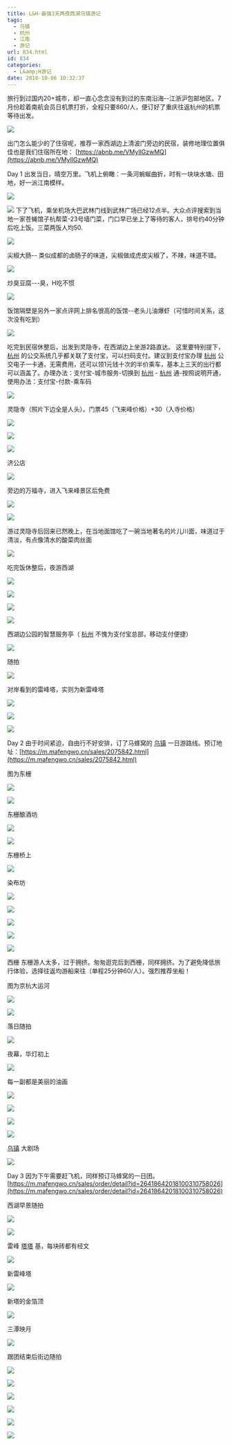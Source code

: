 ```yaml
---
title: L&H-最强3天两夜西湖乌镇游记
tags:
  - 乌镇
  - 杭州
  - 江南
  - 游记
url: 834.html
id: 834
categories:
  - L&amp;H游记
date: 2018-10-06 10:32:37
---
```


旅行到过国内20+城市，却一直心念念没有到过的东南沿海--江浙沪包邮地区。7月份趁着南航会员日机票打折，全程只要860/人，便订好了重庆往返杭州的机票等待出发。

[![](https://n3-q.mafengwo.net/s12/M00/EF/6A/wKgED1u4DBGACCdOAABKmbJgous39.jpeg?imageView2%2F2%2Fw%2F680%2Fq%2F90%7CimageMogr2%2Fstrip%2Fquality%2F90)](http://www.mafengwo.cn/photo/10156/scenery_10795686/383251107.html)

出门怎么能少的了住宿呢，推荐一家西湖边上清波门旁边的民宿，装修地理位置俱佳也是我们住宿所在地： [https://abnb.me/VMyIlGzwMQ](https://abnb.me/VMyIlGzwMQ)

Day 1 出发当日，晴空万里。飞机上俯瞰：一条河蜿蜒曲折，时有一块块水塘、田地，好一派江南模样。

[![](https://n2-q.mafengwo.net/s12/M00/87/BC/wKgED1u3B9WAG98fABH-aOrhzi080.jpeg?imageView2%2F2%2Fw%2F680%2Fq%2F90%7CimageMogr2%2Fstrip%2Fquality%2F90)](http://www.mafengwo.cn/photo/10156/scenery_10795686/382904304.html)

[![](https://p2-q.mafengwo.net/s12/M00/3B/1A/wKgED1u1T8iAXjEzABmeQrbbl5471.jpeg?imageView2%2F2%2Fw%2F680%2Fq%2F90%7CimageMogr2%2Fstrip%2Fquality%2F90)](http://www.mafengwo.cn/photo/10156/scenery_10795686/382904330.html) 下了飞机，乘坐机场大巴武林门线到武林广场已经12点半。大众点评搜索到当地一家苍蝇馆子杭帮菜-23号墙门菜，门口早已坐上了等待的客人，排号约40分钟后吃上饭。三菜两饭人均50.

[![](https://b1-q.mafengwo.net/s12/M00/87/D3/wKgED1u3B-OAZKA2AB3RW9JwJ1863.jpeg?imageView2%2F2%2Fw%2F680%2Fq%2F90%7CimageMogr2%2Fstrip%2Fquality%2F90)](http://www.mafengwo.cn/photo/10156/scenery_10795686/382904412.html)

尖椒大肠\-\- 类似成都的卤肠子的味道，尖椒做成虎皮尖椒了，不辣，味道不错。

[![](https://p3-q.mafengwo.net/s12/M00/87/CD/wKgED1u3B96AX3x7AB5v9Ai1CRA36.jpeg?imageView2%2F2%2Fw%2F680%2Fq%2F90%7CimageMogr2%2Fstrip%2Fquality%2F90)](http://www.mafengwo.cn/photo/10156/scenery_10795686/382904385.html)

炒臭豆腐---臭，H吃不惯

[![](https://b3-q.mafengwo.net/s12/M00/87/CF/wKgED1u3B-CAdDAeAAqFLD7ilxw85.jpeg?imageView2%2F2%2Fw%2F680%2Fq%2F90%7CimageMogr2%2Fstrip%2Fquality%2F90)](http://www.mafengwo.cn/photo/10156/scenery_10795686/382904397.html)

饭馆隔壁是另外一家点评网上排名很高的饭馆--老头儿油爆虾（可惜时间关系，这次没有吃到）

[![](https://p3-q.mafengwo.net/s12/M00/87/D7/wKgED1u3B-aAYayZABun7zBo0wQ23.jpeg?imageView2%2F2%2Fw%2F680%2Fq%2F90%7CimageMogr2%2Fstrip%2Fquality%2F90)](http://www.mafengwo.cn/photo/10156/scenery_10795686/382904434.html)

吃完到民宿休整后，出发到灵隐寺，在西湖边上坐游2路直达。 这里要特别提下， [杭州](http://www.mafengwo.cn/travel-scenic-spot/mafengwo/10156.html) 的公交系统几乎都关联了支付宝，可以扫码支付。建议到支付宝办理 [杭州](http://www.mafengwo.cn/travel-scenic-spot/mafengwo/10156.html) 公交电子一卡通，无需费用，还可以领1元钱十次的半价乘车，基本上三天的出行都可以涵盖了。办理办法：支付宝-城市服务-切换到 [杭州](http://www.mafengwo.cn/travel-scenic-spot/mafengwo/10156.html) \- [杭州](http://www.mafengwo.cn/travel-scenic-spot/mafengwo/10156.html) 通-按照说明开通，使用办法：支付宝-付款-乘车码

[![](https://p3-q.mafengwo.net/s12/M00/FD/E1/wKgED1u4Fh-AHlAdAAJ0e2-kvfI88.jpeg?imageView2%2F2%2Fw%2F680%2Fq%2F90%7CimageMogr2%2Fstrip%2Fquality%2F90)](http://www.mafengwo.cn/photo/10156/scenery_10795686/383265433.html)

灵隐寺（照片下边全是人头）。门票45（飞来峰价格）+30（入寺价格）

[![](https://p1-q.mafengwo.net/s12/M00/87/D9/wKgED1u3B-eAdAEnAA3QD21tAtA17.jpeg?imageView2%2F2%2Fw%2F680%2Fq%2F90%7CimageMogr2%2Fstrip%2Fquality%2F90)](http://www.mafengwo.cn/photo/10156/scenery_10795686/382904442.html)

[![](https://p3-q.mafengwo.net/s12/M00/87/DB/wKgED1u3B-mADMPyAA2kF_K6TPU45.jpeg?imageView2%2F2%2Fw%2F680%2Fq%2F90%7CimageMogr2%2Fstrip%2Fquality%2F90)](http://www.mafengwo.cn/photo/10156/scenery_10795686/382904453.html)

[![](https://b2-q.mafengwo.net/s12/M00/87/DD/wKgED1u3B-uASN2YAA5NLYVCntQ89.jpeg?imageView2%2F2%2Fw%2F680%2Fq%2F90%7CimageMogr2%2Fstrip%2Fquality%2F90)](http://www.mafengwo.cn/photo/10156/scenery_10795686/382904466.html)

济公店

[![](https://b1-q.mafengwo.net/s12/M00/87/E4/wKgED1u3B_CALDsXABQSw_XSnTY51.jpeg?imageView2%2F2%2Fw%2F680%2Fq%2F90%7CimageMogr2%2Fstrip%2Fquality%2F90)](http://www.mafengwo.cn/photo/10156/scenery_10795686/382904503.html)

旁边的万福寺，进入飞来峰景区后免费

[![](https://p2-q.mafengwo.net/s12/M00/87/E8/wKgED1u3B_KACrVMAAtuWTCWQ0s13.jpeg?imageView2%2F2%2Fw%2F680%2Fq%2F90%7CimageMogr2%2Fstrip%2Fquality%2F90)](http://www.mafengwo.cn/photo/10156/scenery_10795686/382904520.html)

[![](https://n3-q.mafengwo.net/s12/M00/87/EE/wKgED1u3B_SAD-IZAB1OfvZxd3Y08.jpeg?imageView2%2F2%2Fw%2F680%2Fq%2F90%7CimageMogr2%2Fstrip%2Fquality%2F90)](http://www.mafengwo.cn/photo/10156/scenery_10795686/382904538.html)

游过灵隐寺后回来已然晚上，在当地面馆吃了一碗当地著名的片儿川面，味道过于清淡，有点像清水的酸菜肉丝面

[![](https://b4-q.mafengwo.net/s12/M00/8C/48/wKgED1u3CjqARzgJABxGCQtRmnE26.jpeg?imageView2%2F2%2Fw%2F680%2Fq%2F90%7CimageMogr2%2Fstrip%2Fquality%2F90)](http://www.mafengwo.cn/photo/10156/scenery_10795686/382908762.html)

吃完饭休整后，夜游西湖

[![](https://n1-q.mafengwo.net/s12/M00/89/C6/wKgED1u3CNeAfzqmAAv06YAANJI54.jpeg?imageView2%2F2%2Fw%2F680%2Fq%2F90%7CimageMogr2%2Fstrip%2Fquality%2F90)](http://www.mafengwo.cn/photo/10156/scenery_10795686/382906344.html)

[![](https://b2-q.mafengwo.net/s12/M00/89/CC/wKgED1u3CNyAZ6OrAApg-Ml8uZg12.jpeg?imageView2%2F2%2Fw%2F680%2Fq%2F90%7CimageMogr2%2Fstrip%2Fquality%2F90)](http://www.mafengwo.cn/photo/10156/scenery_10795686/382906365.html)

[![](https://n1-q.mafengwo.net/s12/M00/89/DE/wKgED1u3COiAXp8xABhoN65wtEo48.jpeg?imageView2%2F2%2Fw%2F680%2Fq%2F90%7CimageMogr2%2Fstrip%2Fquality%2F90)](http://www.mafengwo.cn/photo/10156/scenery_10795686/382906417.html)

[![](https://b3-q.mafengwo.net/s12/M00/89/EC/wKgED1u3CPCADxwVABsngC1mqIE54.jpeg?imageView2%2F2%2Fw%2F680%2Fq%2F90%7CimageMogr2%2Fstrip%2Fquality%2F90)](http://www.mafengwo.cn/photo/10156/scenery_10795686/382906463.html)

西湖边公园的智慧服务亭（ [杭州](http://www.mafengwo.cn/travel-scenic-spot/mafengwo/10156.html) 不愧为支付宝总部，移动支付便捷）

[![](https://n3-q.mafengwo.net/s12/M00/89/F0/wKgED1u3CPWABw_HABvcgaq_H-E58.jpeg?imageView2%2F2%2Fw%2F680%2Fq%2F90%7CimageMogr2%2Fstrip%2Fquality%2F90)](http://www.mafengwo.cn/photo/10156/scenery_10795686/382906481.html)

随拍

[![](https://n3-q.mafengwo.net/s12/M00/89/F5/wKgED1u3CPmAPbWhABgxMcfcIU852.jpeg?imageView2%2F2%2Fw%2F680%2Fq%2F90%7CimageMogr2%2Fstrip%2Fquality%2F90)](http://www.mafengwo.cn/photo/10156/scenery_10795686/382906503.html)

对岸看到的雷峰塔，实则为新雷峰塔

[![](https://b3-q.mafengwo.net/s12/M00/89/F8/wKgED1u3CPyAIAXcAAwvSSrvsoM36.jpeg?imageView2%2F2%2Fw%2F680%2Fq%2F90%7CimageMogr2%2Fstrip%2Fquality%2F90)](http://www.mafengwo.cn/photo/10156/scenery_10795686/382906521.html)

[![](https://b4-q.mafengwo.net/s12/M00/8A/02/wKgED1u3CQKASlZ-ABqC_Oi_KEM67.jpeg?imageView2%2F2%2Fw%2F680%2Fq%2F90%7CimageMogr2%2Fstrip%2Fquality%2F90)](http://www.mafengwo.cn/photo/10156/scenery_10795686/382906567.html)

[![](https://n1-q.mafengwo.net/s12/M00/8A/0E/wKgED1u3CQeAV7KrABjW-7-DsEk72.jpeg?imageView2%2F2%2Fw%2F680%2Fq%2F90%7CimageMogr2%2Fstrip%2Fquality%2F90)](http://www.mafengwo.cn/photo/10156/scenery_10795686/382906645.html)

Day 2 由于时间紧迫，自由行不好安排，订了马蜂窝的 [乌镇](http://www.mafengwo.cn/travel-scenic-spot/mafengwo/10434.html) 一日游路线。预订地址：[https://m.mafengwo.cn/sales/2075842.html](https://m.mafengwo.cn/sales/2075842.html)

图为东栅

[![](https://b3-q.mafengwo.net/s12/M00/7C/E3/wKgED1u3fqSASvICABbVXpbHQTg57.jpeg?imageView2%2F2%2Fw%2F680%2Fq%2F90%7CimageMogr2%2Fstrip%2Fquality%2F90)](http://www.mafengwo.cn/photo/10156/scenery_10795686/383151949.html)

[![](https://p1-q.mafengwo.net/s12/M00/7C/E9/wKgED1u3fqaAaYcrAA1c8MRbwz878.jpeg?imageView2%2F2%2Fw%2F680%2Fq%2F90%7CimageMogr2%2Fstrip%2Fquality%2F90)](http://www.mafengwo.cn/photo/10156/scenery_10795686/383151974.html)

东栅酿酒坊

[![](https://n3-q.mafengwo.net/s12/M00/7C/F2/wKgED1u3fqqAKJjsABzy231bG6E02.jpeg?imageView2%2F2%2Fw%2F680%2Fq%2F90%7CimageMogr2%2Fstrip%2Fquality%2F90)](http://www.mafengwo.cn/photo/10156/scenery_10795686/383152021.html)

[![](https://b2-q.mafengwo.net/s12/M00/7C/F8/wKgED1u3fqyAG8JOABG-03loDtY79.jpeg?imageView2%2F2%2Fw%2F680%2Fq%2F90%7CimageMogr2%2Fstrip%2Fquality%2F90)](http://www.mafengwo.cn/photo/10156/scenery_10795686/383152049.html)

东栅桥上

[![](https://n3-q.mafengwo.net/s12/M00/7C/FD/wKgED1u3fq6AKnbQAAoC2qtVpHE26.jpeg?imageView2%2F2%2Fw%2F680%2Fq%2F90%7CimageMogr2%2Fstrip%2Fquality%2F90)](http://www.mafengwo.cn/photo/10156/scenery_10795686/383152073.html)

染布坊

[![](https://b4-q.mafengwo.net/s12/M00/7D/04/wKgED1u3frKALv_fABrL07Us5lI74.jpeg?imageView2%2F2%2Fw%2F680%2Fq%2F90%7CimageMogr2%2Fstrip%2Fquality%2F90)](http://www.mafengwo.cn/photo/10156/scenery_10795686/383152107.html)

[![](https://b1-q.mafengwo.net/s12/M00/7D/0C/wKgED1u3fraALksbAB1A68aseuw46.jpeg?imageView2%2F2%2Fw%2F680%2Fq%2F90%7CimageMogr2%2Fstrip%2Fquality%2F90)](http://www.mafengwo.cn/photo/10156/scenery_10795686/383152145.html)

[![](https://p2-q.mafengwo.net/s12/M00/7D/13/wKgED1u3frmADjC_ABimNTezhd456.jpeg?imageView2%2F2%2Fw%2F680%2Fq%2F90%7CimageMogr2%2Fstrip%2Fquality%2F90)](http://www.mafengwo.cn/photo/10156/scenery_10795686/383152244.html)

[![](https://n3-q.mafengwo.net/s12/M00/7D/18/wKgED1u3frqAEsNVAAx2AXYdYHo23.jpeg?imageView2%2F2%2Fw%2F680%2Fq%2F90%7CimageMogr2%2Fstrip%2Fquality%2F90)](http://www.mafengwo.cn/photo/10156/scenery_10795686/383152263.html)

[![](https://p1-q.mafengwo.net/s12/M00/7D/25/wKgED1u3fr6AJJ3EABuOjzlUwbQ00.jpeg?imageView2%2F2%2Fw%2F680%2Fq%2F90%7CimageMogr2%2Fstrip%2Fquality%2F90)](http://www.mafengwo.cn/photo/10156/scenery_10795686/383152298.html)

西栅 东栅游人太多，过于拥挤。匆匆逛完后到西栅，同样拥挤。为了避免降低旅行体验，选择往返均游船来往（单程25分钟60/人）。强烈推荐坐船！

图为京杭大运河

[![](https://b4-q.mafengwo.net/s12/M00/7D/67/wKgED1u3ftiASueZABzuLXgLUII61.jpeg?imageView2%2F2%2Fw%2F680%2Fq%2F90%7CimageMogr2%2Fstrip%2Fquality%2F90)](http://www.mafengwo.cn/photo/10156/scenery_10795686/383152623.html)

[![](https://n3-q.mafengwo.net/s12/M00/7D/6D/wKgED1u3ftyACySzABkG3Z_5wFY11.jpeg?imageView2%2F2%2Fw%2F680%2Fq%2F90%7CimageMogr2%2Fstrip%2Fquality%2F90)](http://www.mafengwo.cn/photo/10156/scenery_10795686/383152647.html)

落日随拍

[![](https://p2-q.mafengwo.net/s12/M00/7D/83/wKgED1u3fuKAMhADABtHjrHclGE92.jpeg?imageView2%2F2%2Fw%2F680%2Fq%2F90%7CimageMogr2%2Fstrip%2Fquality%2F90)](http://www.mafengwo.cn/photo/10156/scenery_10795686/383152727.html)

夜幕，华灯初上

[![](https://p4-q.mafengwo.net/s12/M00/7D/88/wKgED1u3fuWAC_ArABLHXHG_HrQ06.jpeg?imageView2%2F2%2Fw%2F680%2Fq%2F90%7CimageMogr2%2Fstrip%2Fquality%2F90)](http://www.mafengwo.cn/photo/10156/scenery_10795686/383152758.html)

每一副都是美丽的油画

[![](https://n1-q.mafengwo.net/s12/M00/7D/92/wKgED1u3fuiAdI-rAB4rXPb1xfs85.jpeg?imageView2%2F2%2Fw%2F680%2Fq%2F90%7CimageMogr2%2Fstrip%2Fquality%2F90)](http://www.mafengwo.cn/photo/10156/scenery_10795686/383152804.html)

[![](https://p2-q.mafengwo.net/s12/M00/7D/9C/wKgED1u3fuyAf56LAB_QMarzT9w02.jpeg?imageView2%2F2%2Fw%2F680%2Fq%2F90%7CimageMogr2%2Fstrip%2Fquality%2F90)](http://www.mafengwo.cn/photo/10156/scenery_10795686/383152853.html)

[![](https://b3-q.mafengwo.net/s12/M00/7D/A2/wKgED1u3fu-AeFYkABSMvemjlaI18.jpeg?imageView2%2F2%2Fw%2F680%2Fq%2F90%7CimageMogr2%2Fstrip%2Fquality%2F90)](http://www.mafengwo.cn/photo/10156/scenery_10795686/383152890.html)

[![](https://n4-q.mafengwo.net/s12/M00/7D/AA/wKgED1u3fvKAeIzuABnysJdjgqA64.jpeg?imageView2%2F2%2Fw%2F680%2Fq%2F90%7CimageMogr2%2Fstrip%2Fquality%2F90)](http://www.mafengwo.cn/photo/10156/scenery_10795686/383152910.html)

[乌镇](http://www.mafengwo.cn/travel-scenic-spot/mafengwo/10434.html) 大剧场

[![](https://b4-q.mafengwo.net/s12/M00/7D/B3/wKgED1u3fvWARrvdABmJSTaxLWA59.jpeg?imageView2%2F2%2Fw%2F680%2Fq%2F90%7CimageMogr2%2Fstrip%2Fquality%2F90)](http://www.mafengwo.cn/photo/10156/scenery_10795686/383152937.html)

Day 3 因为下午需要赶飞机，同样预订马蜂窝的一日团。 [https://m.mafengwo.cn/sales/order/detail?id=26418642018100310758026](https://m.mafengwo.cn/sales/order/detail?id=26418642018100310758026)

西湖早景随拍

[![](https://p3-q.mafengwo.net/s12/M00/7D/C0/wKgED1u3fvyAI3GqABNVfo2s70w88.jpeg?imageView2%2F2%2Fw%2F680%2Fq%2F90%7CimageMogr2%2Fstrip%2Fquality%2F90)](http://www.mafengwo.cn/photo/10156/scenery_10795686/383152992.html)

[![](https://n4-q.mafengwo.net/s12/M00/7D/CA/wKgED1u3fwCAK5rZAB9avxzxXFA50.jpeg?imageView2%2F2%2Fw%2F680%2Fq%2F90%7CimageMogr2%2Fstrip%2Fquality%2F90)](http://www.mafengwo.cn/photo/10156/scenery_10795686/383153010.html)

雷峰 [塔塔](http://www.mafengwo.cn/travel-scenic-spot/mafengwo/135911.html) 基，每块砖都有经文

[![](https://b3-q.mafengwo.net/s12/M00/7D/D3/wKgED1u3fwOAH41RAB9gk-dI4NE60.jpeg?imageView2%2F2%2Fw%2F680%2Fq%2F90%7CimageMogr2%2Fstrip%2Fquality%2F90)](http://www.mafengwo.cn/photo/10156/scenery_10795686/383153017.html)

新雷峰塔

[![](https://p3-q.mafengwo.net/s12/M00/7D/DD/wKgED1u3fweAC-9zAB35pKzJmdA04.jpeg?imageView2%2F2%2Fw%2F680%2Fq%2F90%7CimageMogr2%2Fstrip%2Fquality%2F90)](http://www.mafengwo.cn/photo/10156/scenery_10795686/383153032.html)

新塔的金箔顶

[![](https://b2-q.mafengwo.net/s12/M00/7D/E4/wKgED1u3fwmAFqNYAA9quEa_73E21.jpeg?imageView2%2F2%2Fw%2F680%2Fq%2F90%7CimageMogr2%2Fstrip%2Fquality%2F90)](http://www.mafengwo.cn/photo/10156/scenery_10795686/383153039.html)

三潭映月

[![](https://n3-q.mafengwo.net/s12/M00/08/74/wKgED1u4HLCAPTIHABi0J7Mbp_U33.jpeg?imageView2%2F2%2Fw%2F680%2Fq%2F90%7CimageMogr2%2Fstrip%2Fquality%2F90)](http://www.mafengwo.cn/photo/10156/scenery_10795686/383276047.html)

跟团结束后街边随拍

[![](https://p2-q.mafengwo.net/s12/M00/87/C7/wKgED1u3B9uAI2cKABrwQ5OUxCM27.jpeg?imageView2%2F2%2Fw%2F680%2Fq%2F90%7CimageMogr2%2Fstrip%2Fquality%2F90)](http://www.mafengwo.cn/photo/10156/scenery_10795686/382904348.html)

[![](https://b4-q.mafengwo.net/s12/M00/7D/EB/wKgED1u3fw2AB6eFABvuBE0Ja7w68.jpeg?imageView2%2F2%2Fw%2F680%2Fq%2F90%7CimageMogr2%2Fstrip%2Fquality%2F90)](http://www.mafengwo.cn/photo/10156/scenery_10795686/383153056.html)

[![](https://n4-q.mafengwo.net/s12/M00/7D/F6/wKgED1u3fxGAeOsDAByu0Nh83cE35.jpeg?imageView2%2F2%2Fw%2F680%2Fq%2F90%7CimageMogr2%2Fstrip%2Fquality%2F90)](http://www.mafengwo.cn/photo/10156/scenery_10795686/383153098.html)

[![](https://p2-q.mafengwo.net/s12/M00/7D/FB/wKgED1u3fxOAHaXzAA4yILnv0uI76.jpeg?imageView2%2F2%2Fw%2F680%2Fq%2F90%7CimageMogr2%2Fstrip%2Fquality%2F90)](http://www.mafengwo.cn/photo/10156/scenery_10795686/383153113.html)

[![](https://p1-q.mafengwo.net/s12/M00/7D/FE/wKgED1u3fxWAHyYsAA_fAqHtmMY46.jpeg?imageView2%2F2%2Fw%2F680%2Fq%2F90%7CimageMogr2%2Fstrip%2Fquality%2F90)](http://www.mafengwo.cn/photo/10156/scenery_10795686/383153131.html)

[![](https://p1-q.mafengwo.net/s12/M00/7E/01/wKgED1u3fxeANP_lAAuY1EYQbQI83.jpeg?imageView2%2F2%2Fw%2F680%2Fq%2F90%7CimageMogr2%2Fstrip%2Fquality%2F90)](http://www.mafengwo.cn/photo/10156/scenery_10795686/383153140.html)